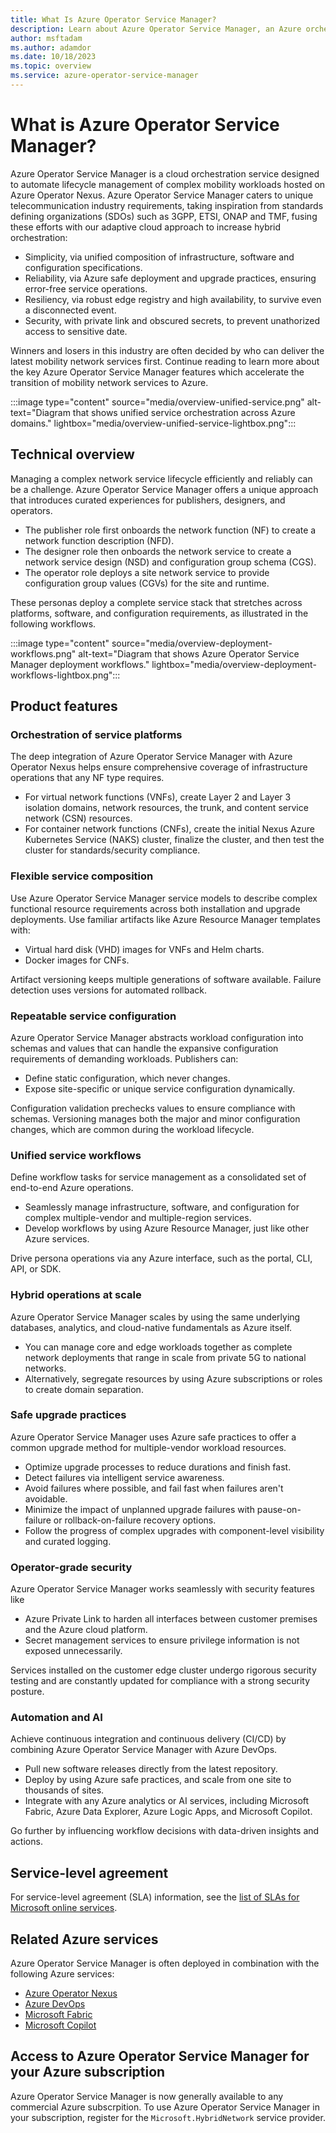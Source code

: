 ```yaml
---
title: What Is Azure Operator Service Manager?
description: Learn about Azure Operator Service Manager, an Azure orchestration service for managing network services in large-scale operator environments.
author: msftadam
ms.author: adamdor
ms.date: 10/18/2023
ms.topic: overview
ms.service: azure-operator-service-manager
---
```

# What is Azure Operator Service Manager?
Azure Operator Service Manager is a cloud orchestration service designed to automate lifecycle management of complex mobility workloads hosted on Azure Operator Nexus. Azure Operator Service Manager caters to unique telecommunication industry requirements, taking inspiration from standards defining organizations (SDOs) such as 3GPP, ETSI, ONAP and TMF, fusing these efforts with our adaptive cloud approach to increase hybrid orchestration: 
* Simplicity, via unified composition of infrastructure, software and configuration specifications.
* Reliability, via Azure safe deployment and upgrade practices, ensuring error-free service operations.
* Resiliency, via robust edge registry and high availability, to survive even a disconnected event.
* Security, with private link and obscured secrets, to prevent unathorized access to sensitive date.

Winners and losers in this industry are often decided by who can deliver the latest mobility network services first. Continue reading to learn more about the key Azure Operator Service Manager features which accelerate the transition of mobility network services to Azure.

:::image type="content" source="media/overview-unified-service.png" alt-text="Diagram that shows unified service orchestration across Azure domains." lightbox="media/overview-unified-service-lightbox.png":::

## Technical overview
Managing a complex network service lifecycle efficiently and reliably can be a challenge. Azure Operator Service Manager offers a unique approach that introduces curated experiences for publishers, designers, and operators.
* The publisher role first onboards the network function (NF) to create a network function description (NFD).
* The designer role then onboards the network service to create a network service design (NSD) and configuration group schema (CGS).
* The operator role deploys a site network service to provide configuration group values (CGVs) for the site and runtime.

These personas deploy a complete service stack that stretches across platforms, software, and configuration requirements, as illustrated in the following workflows.

:::image type="content" source="media/overview-deployment-workflows.png" alt-text="Diagram that shows Azure Operator Service Manager deployment workflows." lightbox="media/overview-deployment-workflows-lightbox.png":::

## Product features

### Orchestration of service platforms
The deep integration of Azure Operator Service Manager with Azure Operator Nexus helps ensure comprehensive coverage of infrastructure operations that any NF type requires.
* For virtual network functions (VNFs), create Layer 2 and Layer 3 isolation domains, network resources, the trunk, and content service network (CSN) resources.
* For container network functions (CNFs), create the initial Nexus Azure Kubernetes Service (NAKS) cluster, finalize the cluster, and then test the cluster for standards/security compliance.

### Flexible service composition
Use Azure Operator Service Manager service models to describe complex functional resource requirements across both installation and upgrade deployments. Use familiar artifacts like Azure Resource Manager templates with:
* Virtual hard disk (VHD) images for VNFs and Helm charts.
* Docker images for CNFs.

Artifact versioning keeps multiple generations of software available. Failure detection uses versions for automated rollback.

### Repeatable service configuration
Azure Operator Service Manager abstracts workload configuration into schemas and values that can handle the expansive configuration requirements of demanding workloads. Publishers can:
* Define static configuration, which never changes.
* Expose site-specific or unique service configuration dynamically.

Configuration validation prechecks values to ensure compliance with schemas. Versioning manages both the major and minor configuration changes, which are common during the workload lifecycle.

### Unified service workflows
Define workflow tasks for service management as a consolidated set of end-to-end Azure operations. 
* Seamlessly manage infrastructure, software, and configuration for complex multiple-vendor and multiple-region services.
* Develop workflows by using Azure Resource Manager, just like other Azure services. 

Drive persona operations via any Azure interface, such as  the portal, CLI, API, or SDK.

### Hybrid operations at scale
Azure Operator Service Manager scales by using the same underlying databases, analytics, and cloud-native fundamentals as Azure itself. 
* You can manage core and edge workloads together as complete network deployments that range in scale from private 5G to national networks.
* Alternatively, segregate resources by using Azure subscriptions or roles to create domain separation.

### Safe upgrade practices
Azure Operator Service Manager uses Azure safe practices to offer a common upgrade method for multiple-vendor workload resources. 
* Optimize upgrade processes to reduce durations and finish fast.
* Detect failures via intelligent service awareness.
* Avoid failures where possible, and fail fast when failures aren't avoidable.
* Minimize the impact of unplanned upgrade failures with pause-on-failure or rollback-on-failure recovery options.
* Follow the progress of complex upgrades with component-level visibility and curated logging.

### Operator-grade security

Azure Operator Service Manager works seamlessly with security features like 
* Azure Private Link to harden all interfaces between customer premises and the Azure cloud platform.
* Secret management services to ensure privilege information is not exposed unnecessarily.

Services installed on the customer edge cluster undergo rigorous security testing and are constantly updated for compliance with a strong security posture.

### Automation and AI
Achieve continuous integration and continuous delivery (CI/CD) by combining Azure Operator Service Manager with Azure DevOps. 
* Pull new software releases directly from the latest repository.
* Deploy by using Azure safe practices, and scale from one site to thousands of sites.
* Integrate with any Azure analytics or AI services, including Microsoft Fabric, Azure Data Explorer, Azure Logic Apps, and Microsoft Copilot.

Go further by influencing workflow decisions with data-driven insights and actions. 

## Service-level agreement
For service-level agreement (SLA) information, see the [list of SLAs for Microsoft online services](https://www.microsoft.com/licensing/docs/view/Service-Level-Agreements-SLA-for-Online-Services?lang=1).

## Related Azure services
Azure Operator Service Manager is often deployed in combination with the following Azure services:
- [Azure Operator Nexus](/azure/operator-nexus)
- [Azure DevOps](/azure/devops)
- [Microsoft Fabric](/fabric)
- [Microsoft Copilot](/copilot)

## Access to Azure Operator Service Manager for your Azure subscription
Azure Operator Service Manager is now generally available to any commercial Azure subscrpition. To use Azure Operator Service Manager in your subscription, register for the `Microsoft.HybridNetwork` service provider.

